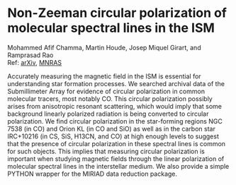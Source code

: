 # Non-Zeeman circular polarization of molecular spectral lines in the ISM

Mohammed Afif Chamma, Martin Houde, Josep Miquel Girart, and Ramprasad Rao    
Ref: [arXiv](https://arxiv.org/abs/1808.00211), [MNRAS](https://academic.oup.com/mnras/article/480/3/3123/5064241)

Accurately measuring the magnetic field in the ISM is essential for understanding star formation processes. We searched archival data of the Submillimeter Array for evidence of circular polarization in common molecular tracers, most notably CO. This circular polarization possibly arises from anisotropic resonant scattering, which would imply that some background linearly polarized radiation is being converted to circular polarization. We find circular polarization in the star-forming regions NGC 7538 (in CO) and Orion KL (in CO and SiO) as well as in the carbon star IRC+10216 (in CS, SiS, H13CN, and CO) at high enough levels to suggest that the presence of circular polarization in these spectral lines is common for such objects. This implies that measuring circular polarization is important when studying magnetic fields through the linear polarization of molecular spectral lines in the interstellar medium. We also provide a simple PYTHON wrapper for the MIRIAD data reduction package.
